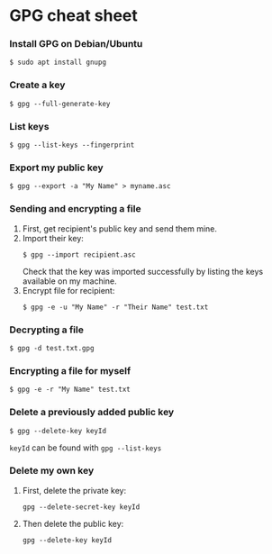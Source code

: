 # GPG cheat sheet

### Install GPG on Debian/Ubuntu
```
$ sudo apt install gnupg
```

### Create a key
```
$ gpg --full-generate-key
```

### List keys
```
$ gpg --list-keys --fingerprint
```

### Export my public key
```
$ gpg --export -a "My Name" > myname.asc
```

### Sending and encrypting a file
1. First, get recipient's public key and send them mine.
2. Import their key:
    ```
    $ gpg --import recipient.asc
    ```
   Check that the key was imported successfully by listing the keys available on my machine.
3. Encrypt file for recipient:
    ```
    $ gpg -e -u "My Name" -r "Their Name" test.txt
    ```

### Decrypting a file
```
$ gpg -d test.txt.gpg
```

### Encrypting a file for myself
```
$ gpg -e -r "My Name" test.txt
```

### Delete a previously added public key
```
$ gpg --delete-key keyId
```
`keyId` can be found with `gpg --list-keys`

### Delete my own key
1. First, delete the private key:
    ```
    gpg --delete-secret-key keyId
    ```
2. Then delete the public key:
    ```
    gpg --delete-key keyId
    ```
